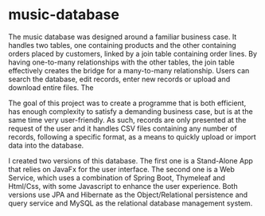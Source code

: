 # music-database
The music database was designed around a familiar business case. It handles two tables, one containing products and the other containing orders placed by customers, linked by a join table containing order lines. By having one-to-many relationships with the other tables, the join table effectively creates the bridge for a many-to-many relationship. Users can search the database, edit records, enter new records or upload and download entire files. The

The goal of this project was to create a programme that is both efficient, has enough complexity to satisfy a demanding business case, but is at the same time very user-friendly. As such, records are only presented at the request of the user and it handles CSV files containing any number of records, following a specific format, as a means to quickly upload or import data into the database.

I created two versions of this database. The first one is a Stand-Alone App that relies on JavaFx for the user interface. The second one is a Web Service, which uses a combination of Spring Boot, Thymeleaf and Html/Css, with some Javascript to enhance the user experience. Both versions use JPA and Hibernate as the Object/Relational persistence and query service and MySQL as the relational database management system.

